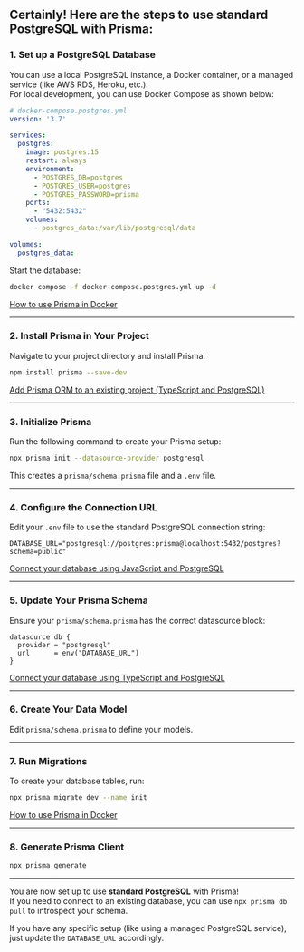 Certainly! Here are the steps to use **standard PostgreSQL** with Prisma:
---

### 1. **Set up a PostgreSQL Database**

You can use a local PostgreSQL instance, a Docker container, or a managed service (like AWS RDS, Heroku, etc.).  
For local development, you can use Docker Compose as shown below:

```yaml
# docker-compose.postgres.yml
version: '3.7'

services:
  postgres:
    image: postgres:15
    restart: always
    environment:
      - POSTGRES_DB=postgres
      - POSTGRES_USER=postgres
      - POSTGRES_PASSWORD=prisma
    ports:
      - "5432:5432"
    volumes:
      - postgres_data:/var/lib/postgresql/data

volumes:
  postgres_data:
```

Start the database:

```sh
docker compose -f docker-compose.postgres.yml up -d
```
[How to use Prisma in Docker](https://www.prisma.io/docs/guides/docker#2-set-up-a-postgresql-database-with-docker-compose)

---

### 2. **Install Prisma in Your Project**

Navigate to your project directory and install Prisma:

```sh
npm install prisma --save-dev
```
[Add Prisma ORM to an existing project (TypeScript and PostgreSQL)](https://www.prisma.io/docs/getting-started/setup-prisma/add-to-existing-project/relational-databases-typescript-postgresql)

---

### 3. **Initialize Prisma**

Run the following command to create your Prisma setup:

```sh
npx prisma init --datasource-provider postgresql
```

This creates a `prisma/schema.prisma` file and a `.env` file.

---

### 4. **Configure the Connection URL**

Edit your `.env` file to use the standard PostgreSQL connection string:

```env
DATABASE_URL="postgresql://postgres:prisma@localhost:5432/postgres?schema=public"
```
[Connect your database using JavaScript and PostgreSQL](https://www.prisma.io/docs/getting-started/setup-prisma/start-from-scratch/relational-databases/connect-your-database-node-postgresql)

---

### 5. **Update Your Prisma Schema**

Ensure your `prisma/schema.prisma` has the correct datasource block:

```prisma
datasource db {
  provider = "postgresql"
  url      = env("DATABASE_URL")
}
```
[Connect your database using TypeScript and PostgreSQL](https://www.prisma.io/docs/getting-started/setup-prisma/start-from-scratch/relational-databases/connect-your-database-typescript-postgresql)

---

### 6. **Create Your Data Model**

Edit `prisma/schema.prisma` to define your models.

---

### 7. **Run Migrations**

To create your database tables, run:

<!-- Everytime we make the changes to the schema, we need to run this command -->

```sh
npx prisma migrate dev --name init
```
[How to use Prisma in Docker](https://www.prisma.io/docs/guides/docker#2-set-up-a-postgresql-database-with-docker-compose)

---

### 8. **Generate Prisma Client**

```sh
npx prisma generate
```

---

You are now set up to use **standard PostgreSQL** with Prisma!  
If you need to connect to an existing database, you can use `npx prisma db pull` to introspect your schema.

If you have any specific setup (like using a managed PostgreSQL service), just update the `DATABASE_URL` accordingly.

